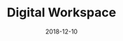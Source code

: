 ---
title: Digital Workspace
description: UBI Banca is an Italian banking group, the fifth largest in Italy by number of branches. I leaded the creation of the new portal and Design System used by more than 20.000 employees.
client: UBI Banca
skills:
  - Design System
  - User Experience
  - User Interface
date: 2018-12-10
layout: work
permalink: false
---